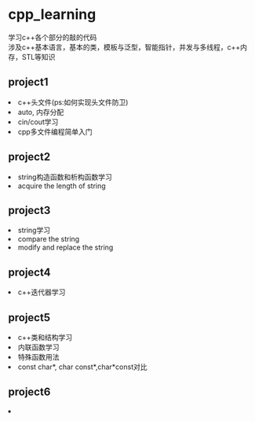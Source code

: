 # cpp_learning  
学习c++各个部分的敲的代码   
涉及c++基本语言，基本的类，模板与泛型，智能指针，并发与多线程，c++内存，STL等知识  

##  project1  
<li>c++头文件(ps:如何实现头文件防卫) </li>
<li>auto, 内存分配</li>
<li> cin/cout学习</li>
<li>cpp多文件编程简单入门 </li>   

##  project2  
<li> string构造函数和析构函数学习</li>
<li>  acquire the length of string</li>

##  project3  
<li>  string学习 </li>
<li>  compare the string </li>
<li>  modify and replace the string</li>

##  project4  
<li>  c++迭代器学习</li>    

##  project5     
<li>c++类和结构学习</li> 
<li>内联函数学习</li>
<li>特殊函数用法</li>
<li>const char*, char const*,char*const对比</li>    

##  project6  
<li></li>














